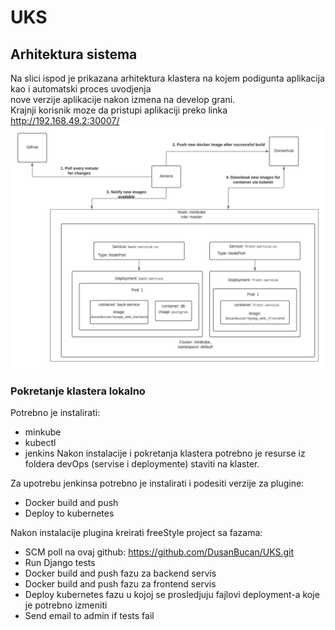 # UKS



## Arhitektura sistema
Na slici ispod je prikazana arhitektura klastera na kojem podigunta aplikacija kao i automatski proces uvodjenja <br> 
nove verzije aplikacije nakon izmena na develop grani.<br>
Krajnji korisnik moze da pristupi aplikaciji preko linka http://192.168.49.2:30007/
![alt text](https://github.com/DusanBucan/UKS/blob/doc_cluster/devOps/UKS_arh.jpeg)

### Pokretanje klastera lokalno
Potrebno je instalirati:
- minkube
- kubectl
- jenkins
Nakon instalacije i pokretanja klastera potrebno je resurse iz foldera devOps (servise i deploymente) staviti na klaster.<br>

Za upotrebu jenkinsa potrebno je instalirati i podesiti verzije za plugine:
- Docker build and push
- Deploy to kubernetes

Nakon instalacije plugina kreirati freeStyle project sa fazama:
- SCM poll na ovaj github: https://github.com/DusanBucan/UKS.git
- Run Django tests
- Docker build and push fazu za backend servis
- Docker build and push fazu za frontend servis
- Deploy kubernetes fazu u kojoj se prosledjuju fajlovi deployment-a koje je potrebno izmeniti
- Send email to admin if tests fail
